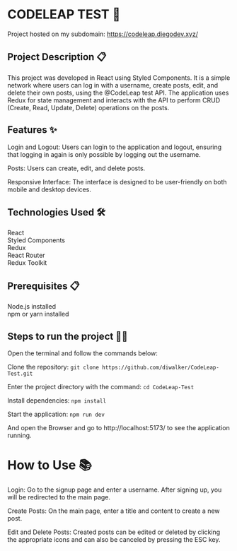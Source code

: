 # CODELEAP TEST 🚀
Project hosted on my subdomain: https://codeleap.diegodev.xyz/<br>

## Project Description 📋
This project was developed in React using Styled Components. It is a simple network where users can log in with a username, create posts, edit, and delete their own posts, using the @CodeLeap test API. The application uses Redux for state management and interacts with the API to perform CRUD (Create, Read, Update, Delete) operations on the posts.

## Features ✨
Login and Logout: Users can login to the application and logout, ensuring that logging in again is only possible by logging out the username.

Posts: Users can create, edit, and delete posts.<br>

Responsive Interface: The interface is designed to be user-friendly on both mobile and desktop devices.

## Technologies Used 🛠️
React<br>
Styled Components<br>
Redux<br>
React Router<br>
Redux Toolkit<br>

## Prerequisites 📋
Node.js installed<br>
npm or yarn installed

## Steps to run the project 🏃‍♂️
Open the terminal and follow the commands below: <br>

Clone the repository: ```git clone https://github.com/diwalker/CodeLeap-Test.git``` <br>

Enter the project directory with the command: ```cd CodeLeap-Test``` <br>

Install dependencies: ```npm install```

Start the application: ```npm run dev```

And open the Browser and go to http://localhost:5173/ to see the application running.

# How to Use 📚
Login: Go to the signup page and enter a username. After signing up, you will be redirected to the main page.

Create Posts: On the main page, enter a title and content to create a new post.

Edit and Delete Posts: Created posts can be edited or deleted by clicking the appropriate icons and can also be canceled by pressing the ESC key.
